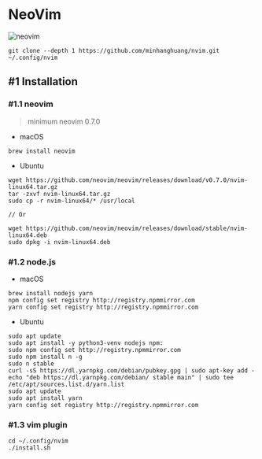 # NeoVim

![neovim](./data/cpp-debug.gif)

```shell
git clone --depth 1 https://github.com/minhanghuang/nvim.git ~/.config/nvim
```

## #1 Installation

### #1.1 neovim

> minimum neovim 0.7.0

- macOS

```shell
brew install neovim
```

- Ubuntu

```
wget https://github.com/neovim/neovim/releases/download/v0.7.0/nvim-linux64.tar.gz
tar -zxvf nvim-linux64.tar.gz
sudo cp -r nvim-linux64/* /usr/local

// Or

wget https://github.com/neovim/neovim/releases/download/stable/nvim-linux64.deb
sudo dpkg -i nvim-linux64.deb
```

### #1.2 node.js

- macOS

```shell
brew install nodejs yarn
npm config set registry http://registry.npmmirror.com
yarn config set registry http://registry.npmmirror.com
```

- Ubuntu

```shell
sudo apt update
sudo apt install -y python3-venv nodejs npm:
sudo npm config set http://registry.npmmirror.com
sudo npm install n -g
sudo n stable
curl -sS https://dl.yarnpkg.com/debian/pubkey.gpg | sudo apt-key add -
echo "deb https://dl.yarnpkg.com/debian/ stable main" | sudo tee /etc/apt/sources.list.d/yarn.list
sudo apt update
sudo apt install yarn
yarn config set registry http://registry.npmmirror.com
```

### #1.3 vim plugin

```shell
cd ~/.config/nvim
./install.sh
```
